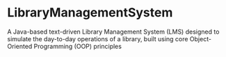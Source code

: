# LibraryManagementSystem
A Java-based text-driven Library Management System (LMS) designed to simulate the day-to-day operations of a library, built using core Object-Oriented Programming (OOP) principles
